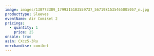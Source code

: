 ```yaml
---
image: images/130773389_1799315103559737_5671981535465005057_n.jpg
producttype: Sleeves
eventName: Air Comiket 2
pricings:
  - quantity: 1
    price: 25
onsale: true
asin: CXcz5-3Ru
merchandise: comiket
---
```

